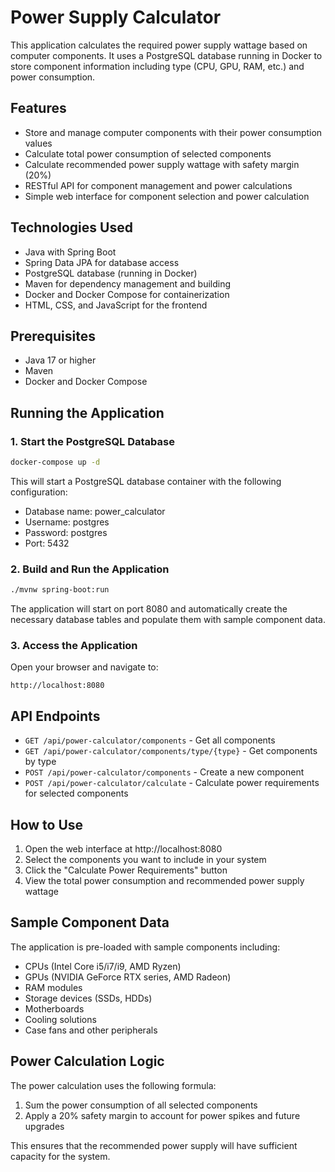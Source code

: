 # Power Supply Calculator

This application calculates the required power supply wattage based on computer components. It uses a PostgreSQL database running in Docker to store component information including type (CPU, GPU, RAM, etc.) and power consumption.

## Features

- Store and manage computer components with their power consumption values
- Calculate total power consumption of selected components
- Calculate recommended power supply wattage with safety margin (20%)
- RESTful API for component management and power calculations
- Simple web interface for component selection and power calculation

## Technologies Used

- Java with Spring Boot
- Spring Data JPA for database access
- PostgreSQL database (running in Docker)
- Maven for dependency management and building
- Docker and Docker Compose for containerization
- HTML, CSS, and JavaScript for the frontend

## Prerequisites

- Java 17 or higher
- Maven
- Docker and Docker Compose

## Running the Application

### 1. Start the PostgreSQL Database

```bash
docker-compose up -d
```

This will start a PostgreSQL database container with the following configuration:
- Database name: power_calculator
- Username: postgres
- Password: postgres
- Port: 5432

### 2. Build and Run the Application

```bash
./mvnw spring-boot:run
```

The application will start on port 8080 and automatically create the necessary database tables and populate them with sample component data.

### 3. Access the Application

Open your browser and navigate to:
```
http://localhost:8080
```

## API Endpoints

- `GET /api/power-calculator/components` - Get all components
- `GET /api/power-calculator/components/type/{type}` - Get components by type
- `POST /api/power-calculator/components` - Create a new component
- `POST /api/power-calculator/calculate` - Calculate power requirements for selected components

## How to Use

1. Open the web interface at http://localhost:8080
2. Select the components you want to include in your system
3. Click the "Calculate Power Requirements" button
4. View the total power consumption and recommended power supply wattage

## Sample Component Data

The application is pre-loaded with sample components including:
- CPUs (Intel Core i5/i7/i9, AMD Ryzen)
- GPUs (NVIDIA GeForce RTX series, AMD Radeon)
- RAM modules
- Storage devices (SSDs, HDDs)
- Motherboards
- Cooling solutions
- Case fans and other peripherals

## Power Calculation Logic

The power calculation uses the following formula:
1. Sum the power consumption of all selected components
2. Apply a 20% safety margin to account for power spikes and future upgrades

This ensures that the recommended power supply will have sufficient capacity for the system.